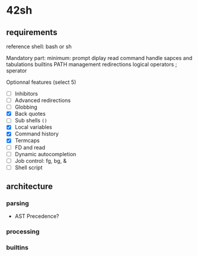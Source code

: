 # 42sh

## requirements

reference shell: bash or sh

Mandatory part:
minimum: 
  prompt diplay
   read command
   handle sapces and tabulations
builtins
PATH management
redirections
logical operators
; sperator

Optionnal features (select 5)
- [ ] Inhibitors
- [ ] Advanced redirections
- [ ] Globbing
- [x] Back quotes
- [ ] Sub shells `()`
- [x] Local variables
- [x] Command history
- [x] Termcaps
- [ ] FD and read
- [ ] Dynamic autocompletion
- [ ] Job control: fg, bg, &
- [ ] Shell script

## architecture

### parsing

- AST
Precedence?

### processing



### builtins
